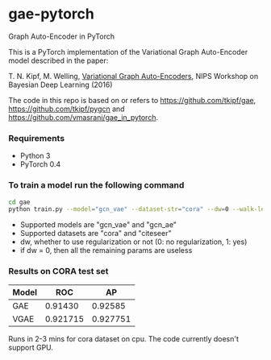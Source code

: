 # gae-pytorch
Graph Auto-Encoder in PyTorch

This is a PyTorch implementation of the Variational Graph Auto-Encoder model described in the paper:
 
T. N. Kipf, M. Welling, [Variational Graph Auto-Encoders](https://arxiv.org/abs/1611.07308), NIPS Workshop on Bayesian Deep Learning (2016)

The code in this repo is based on or refers to https://github.com/tkipf/gae, https://github.com/tkipf/pygcn and https://github.com/vmasrani/gae_in_pytorch.

### Requirements
- Python 3
- PyTorch 0.4 

### To train a model run the following command
```bash
cd gae
python train.py --model="gcn_vae" --dataset-str="cora" --dw=0 --walk-length=5 --window-size=5 --number-walks=30
```
- Supported models are "gcn_vae" and "gcn_ae"
- Supported datasets are "cora" and "citeseer"
- dw, whether to use regularization or not (0: no regularization, 1: yes)
- if dw = 0, then all the remaining params are useless

### Results on CORA test set
Model | ROC | AP
---|---|---
GAE | 0.91430 | 0.92585
VGAE | 0.921715 | 0.927751

Runs in 2-3 mins for cora dataset on cpu. The code currently doesn't support GPU.
